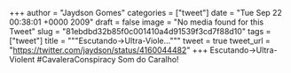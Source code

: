 
+++
author = "Jaydson Gomes"
categories = ["tweet"]
date = "Tue Sep 22 00:38:01 +0000 2009"
draft = false
image = "No media found for this Tweet"
slug = "81ebdbd32b85f0c001410a4d91539f3cd7f88d10"
tags = ["tweet"]
title = """Escutando-&gt;Ultra-Viole..."""
tweet = true
tweet_url = "https://twitter.com/jaydson/status/4160044482"
+++
Escutando-&gt;Ultra-Violent #CavaleraConspiracy  Som do Caralho!
